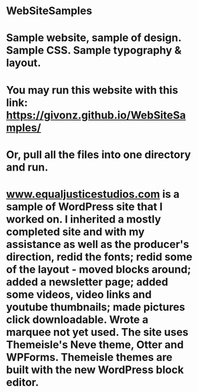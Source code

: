 # WebSiteSamples
#
# Sample website, sample of design.  Sample CSS.  Sample typography & layout.
#
# You may run this website with this link:  https://givonz.github.io/WebSiteSamples/
#
# Or, pull all the files into one directory and run.
#
# www.equaljusticestudios.com is a sample of WordPress site that I worked on.  I inherited a mostly completed site and with my assistance as well as the producer's direction, redid the fonts; redid some of the layout - moved blocks around; added a newsletter page; added some videos, video links and youtube thumbnails; made pictures click downloadable. Wrote a marquee not yet used. The site uses Themeisle's Neve theme, Otter and WPForms.  Themeisle themes are built with the new WordPress block editor.
